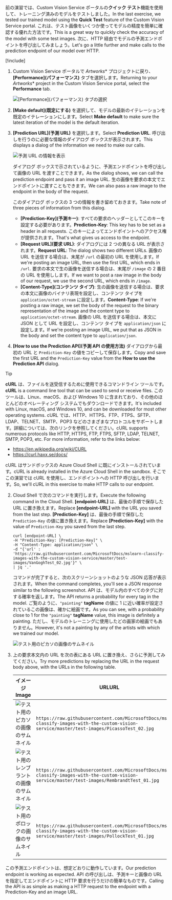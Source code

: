 <span data-ttu-id="90c1d-101">前の演習では、Custom Vision Service ポータルの**クイック テスト**機能を使用して、トレーニング済みのモデルをテストしました。</span><span class="sxs-lookup"><span data-stu-id="90c1d-101">In the last exercise, we tested our trained model using the **Quick Test** feature of the Custom Vision Service portal.</span></span> <span data-ttu-id="90c1d-102">これは、テスト画像をいくつか使ってモデルの精度を簡単に確認する優れた方法です。</span><span class="sxs-lookup"><span data-stu-id="90c1d-102">This is a great way to quickly check the accuracy of the model with some test images.</span></span> <span data-ttu-id="90c1d-103">次に、HTTP 経由でモデルの予測エンドポイントを呼び出してみましょう。</span><span class="sxs-lookup"><span data-stu-id="90c1d-103">Let's go a little further and make calls to the prediction endpoint of our model over HTTP.</span></span>

[!include[](../../../includes/azure-sandbox-activate.md)]

1. <span data-ttu-id="90c1d-104">Custom Vision Service ポータルで *Artworks*\* プロジェクトに戻り、**[Performance]\(パフォーマンス\)** タブを選択します。</span><span class="sxs-lookup"><span data-stu-id="90c1d-104">Returning to your *Artworks*\* project in the Custom Vision Service portal, select the  **Performance** tab.</span></span>

    ![[Performance]\(パフォーマンス\) タブの選択](../media/5-performance-tab.png)

1. <span data-ttu-id="90c1d-106">**[Make default]\(既定にする\)** を選択して、モデルの最新のイテレーションを既定のイテレーションにします。</span><span class="sxs-lookup"><span data-stu-id="90c1d-106">Select **Make default** to make sure the latest iteration of the model is the default iteration.</span></span>

1. <span data-ttu-id="90c1d-107">**[Prediction URL]\(予測 URL\)** を選択します。</span><span class="sxs-lookup"><span data-stu-id="90c1d-107">Select **Prediction URL**.</span></span> <span data-ttu-id="90c1d-108">呼び出しを行うのに必要な情報のダイアログ ボックスが表示されます。</span><span class="sxs-lookup"><span data-stu-id="90c1d-108">This displays a dialog of the information we need to make our calls.</span></span> 

    ![予測 URL の情報を表示](../media/5-portal-prediction-url.png)

    <span data-ttu-id="90c1d-110">ダイアログ ボックスで示されているように、予測エンドポイントを呼び出して画像の URL を渡すことできます。</span><span class="sxs-lookup"><span data-stu-id="90c1d-110">As the dialog shows, we can call the prediction endpoint and pass it an image URL.</span></span> <span data-ttu-id="90c1d-111">生の画像を要求の本文でエンドポイントに渡すこともできます。</span><span class="sxs-lookup"><span data-stu-id="90c1d-111">We can also pass a raw image to the endpoint in the body of the request.</span></span>

    <span data-ttu-id="90c1d-112">このダイアログ ボックスの 3 つの情報を書き留めておきます。</span><span class="sxs-lookup"><span data-stu-id="90c1d-112">Take note of three pieces of information from this dialog.</span></span>
     - <span data-ttu-id="90c1d-113">**[Prediction-Key]\(予測キー\)**: すべての要求のヘッダーとしてこのキーを設定する必要があります。</span><span class="sxs-lookup"><span data-stu-id="90c1d-113">**Prediction-Key**: This key has to be set as a header in all requests.</span></span> <span data-ttu-id="90c1d-114">このキーによってエンドポイントへのアクセス権が提供されます。</span><span class="sxs-lookup"><span data-stu-id="90c1d-114">That's what gives us access to the endpoint.</span></span>
    - <span data-ttu-id="90c1d-115">**[Request URL]\(要求 URL\)**: ダイアログには 2 つの異なる URL が表示されます。</span><span class="sxs-lookup"><span data-stu-id="90c1d-115">**Request URL**: The dialog shows two different URLs.</span></span> <span data-ttu-id="90c1d-116">画像の URL を送信する場合は、末尾が `/url` の最初の URL を使用します。</span><span class="sxs-lookup"><span data-stu-id="90c1d-116">If we're posting an image URL, then use the first URL, which ends in `/url`.</span></span> <span data-ttu-id="90c1d-117">要求の本文で生の画像を送信する場合は、末尾が `/image` の 2 番目の URL を使用しします。</span><span class="sxs-lookup"><span data-stu-id="90c1d-117">If we want to post a raw image in the body of our request, we use the second URL, which ends in `/image`.</span></span>
    - <span data-ttu-id="90c1d-118">**[Content-Type]\(コンテンツ タイプ\)**: 生の画像を送信する場合は、要求の本文に画像のバイナリ表現を設定し、コンテンツ タイプを `application/octet-stream` に設定します。</span><span class="sxs-lookup"><span data-stu-id="90c1d-118">**Content-Type**: If we're posting a raw image, we set the body of the request to the binary representation of the image and the content type to `application/octet-stream`.</span></span> <span data-ttu-id="90c1d-119">画像の URL を送信する場合は、本文に JSON として URL を設定し、コンテンツ タイプを `application/json` に設定します。</span><span class="sxs-lookup"><span data-stu-id="90c1d-119">If we're posting an image URL, we put that as JSON in the body and set the content type to `application/json`.</span></span>
    

3. <span data-ttu-id="90c1d-120">**[How to use the Prediction API]\(予測 API の使用方法\)** ダイアログから最初の URL と `Prediction-Key` の値をコピーして保存します。</span><span class="sxs-lookup"><span data-stu-id="90c1d-120">Copy and save the first URL and the `Prediction-Key` value from the **How to use the Prediction API** dialog.</span></span> 

> [!TIP]
> <span data-ttu-id="90c1d-121">**cURL** は、ファイルを送受信するために使用できるコマンドライン ツールです。</span><span class="sxs-lookup"><span data-stu-id="90c1d-121">**cURL** is a command line tool that can be used to send or receive files.</span></span> <span data-ttu-id="90c1d-122">このツールは、Linux、macOS、および Windows 10 に含まれており、その他のほとんどのオペレーティング システムでもダウンロードできます。</span><span class="sxs-lookup"><span data-stu-id="90c1d-122">It's included with Linux, macOS, and Windows 10, and can be downloaded for most other operating systems.</span></span> <span data-ttu-id="90c1d-123">cURL では、HTTP、HTTPS、FTP、FTPS、SFTP、LDAP、TELNET、SMTP、POP3 などのさまざまなプロトコルをサポートします。詳細については、次のリンクを参照してください。</span><span class="sxs-lookup"><span data-stu-id="90c1d-123">cURL supports numerous protocols like HTTP, HTTPS, FTP, FTPS, SFTP, LDAP, TELNET, SMTP, POP3, etc. For more information, refer to the links below:</span></span>
>
>- <https://en.wikipedia.org/wiki/CURL>
>- <https://curl.haxx.se/docs/> 
> 
> <span data-ttu-id="90c1d-124">cURL はサンドボックスの Azure Cloud Shell に既にインストールされています。</span><span class="sxs-lookup"><span data-stu-id="90c1d-124">cURL is already installed in the Azure Cloud Shell in the sandbox.</span></span> <span data-ttu-id="90c1d-125">そこでこの演習では cURL を使用し、エンドポイントへの HTTP 呼び出しを行います。</span><span class="sxs-lookup"><span data-stu-id="90c1d-125">So, we'll cURL in this exercise to make HTTP calls to our endpoint.</span></span>

2. <span data-ttu-id="90c1d-126">Cloud Shell で次のコマンドを実行します。</span><span class="sxs-lookup"><span data-stu-id="90c1d-126">Execute the following command in the Cloud Shell.</span></span> <span data-ttu-id="90c1d-127">**[endpoint-URL]** は、最後の手順で保存した URL に置き換えます。</span><span class="sxs-lookup"><span data-stu-id="90c1d-127">Replace **[endpoint-URL]** with the URL you saved from the last step.</span></span> <span data-ttu-id="90c1d-128">**[Prediction-Key]** は、最後の手順で保存した `Prediction-Key` の値に置き換えます。</span><span class="sxs-lookup"><span data-stu-id="90c1d-128">Replace **[Prediction-Key]** with the value of `Prediction-Key` you saved from the last step.</span></span> 

    ```azurecli
    curl [endpoint-URL] \
    -H "Prediction-Key: [Prediction-Key]" \
    -H "Content-Type: application/json" \
    -d "{'url' : 'https://raw.githubusercontent.com/MicrosoftDocs/mslearn-classify-images-with-the-custom-vision-service/master/test-images/VanGoghTest_02.jpg'}" \
    | jq '.'
    ```

    <span data-ttu-id="90c1d-129">コマンドが完了すると、次のスクリーンショットのような JSON 応答が表示されます。</span><span class="sxs-lookup"><span data-stu-id="90c1d-129">When the command completes, you'll see a JSON response similar to the following screenshot.</span></span> <span data-ttu-id="90c1d-130">API は、モデル内のすべてのタグに対する確率を返します。</span><span class="sxs-lookup"><span data-stu-id="90c1d-130">The API returns a probability for every tag in the model.</span></span> <span data-ttu-id="90c1d-131">ご覧のように、`"painting"` **tagName** の値に 1 に近い確率が設定されているこの画像は、確かに絵画です。</span><span class="sxs-lookup"><span data-stu-id="90c1d-131">As you can see, with a probability close to 1 for the `"painting"` **tagName** value, this image is definitely a painting.</span></span> <span data-ttu-id="90c1d-132">ただし、モデルのトレーニングに使用したどの画家の絵画でもありません。</span><span class="sxs-lookup"><span data-stu-id="90c1d-132">However, it's not a painting by any of the artists with which we trained our model.</span></span> 

    ![テスト用のピカソの画像のサムネイル](../media/5-prediction-json.png) 

3. <span data-ttu-id="90c1d-134">上の要求本文内の URL を次の表にある URL に置き換え、さらに予測してみてください。</span><span class="sxs-lookup"><span data-stu-id="90c1d-134">Try more predictions by replacing the URL in the request body above, with the URLs in the following table.</span></span> 

    |<span data-ttu-id="90c1d-135">イメージ</span><span class="sxs-lookup"><span data-stu-id="90c1d-135">Image</span></span>  | <span data-ttu-id="90c1d-136">URL</span><span class="sxs-lookup"><span data-stu-id="90c1d-136">URL</span></span>  |
    |---------|---------|
    |![テスト用のピカソの画像のサムネイル](../media/picasso-test-02-thumb.jpg)     | `https://raw.githubusercontent.com/MicrosoftDocs/mslearn-classify-images-with-the-custom-vision-service/master/test-images/PicassoTest_02.jpg`        |
    |![テスト用のレンブラントの画像のサムネイル](../media/rembrandt-test-01-thumb.jpg)     |  `https://raw.githubusercontent.com/MicrosoftDocs/mslearn-classify-images-with-the-custom-vision-service/master/test-images/RembrandtTest_01.jpg`       |
    |![テスト用のポロックの画像のサムネイル](../media/pollock-test-01-thumb.jpg)  |   `https://raw.githubusercontent.com/MicrosoftDocs/mslearn-classify-images-with-the-custom-vision-service/master/test-images/PollockTest_01.jpg`     |
   

<span data-ttu-id="90c1d-140">この予測エンドポイントは、想定どおりに動作しています。</span><span class="sxs-lookup"><span data-stu-id="90c1d-140">Our prediction endpoint is working as expected.</span></span> <span data-ttu-id="90c1d-141">API の呼び出しは、予測キーと画像の URL を指定してエンドポイントに HTTP 要求を行うだけの簡単なものです。</span><span class="sxs-lookup"><span data-stu-id="90c1d-141">Calling the API is as simple as making a HTTP request to the endpoint with a Prediction-Key and an image URL.</span></span>